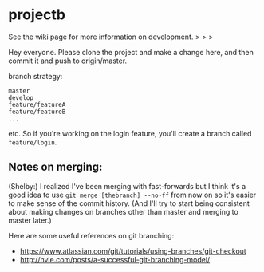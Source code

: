 # projectb

See the wiki page for more information on development. > > >

Hey everyone. Please clone the project and make a change here, and then commit it and push to origin/master.

branch strategy:

```
master
develop
feature/featureA
feature/featureB
...
```

etc. So if you're working on the login feature, you'll create a branch called `feature/login`.

## Notes on merging:

(Shelby:) I realized I've been merging with fast-forwards but I think it's a good idea to use `git merge [thebranch] --no-ff` from now on so it's easier to make sense of the commit history. (And I'll try to start being consistent about making changes on branches other than master and merging to master later.)

Here are some useful references on git branching:

- https://www.atlassian.com/git/tutorials/using-branches/git-checkout
- http://nvie.com/posts/a-successful-git-branching-model/
